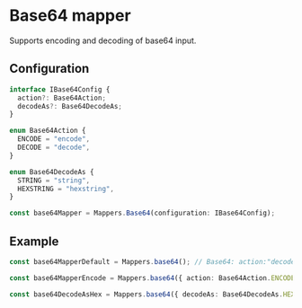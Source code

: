 # Base64 mapper

Supports encoding and decoding of base64 input.

## Configuration

```ts
interface IBase64Config {
  action?: Base64Action;
  decodeAs?: Base64DecodeAs;
}

enum Base64Action {
  ENCODE = "encode",
  DECODE = "decode",
}

enum Base64DecodeAs {
  STRING = "string",
  HEXSTRING = "hexstring",
}

const base64Mapper = Mappers.Base64(configuration: IBase64Config);
```

## Example

```ts
const base64MapperDefault = Mappers.base64(); // Base64: action:"decode"|decodeAs:"string"

const base64MapperEncode = Mappers.base64({ action: Base64Action.ENCODE }); // Base64: action:"encode"

const base64DecodeAsHex = Mappers.base64({ decodeAs: Base64DecodeAs.HEXSTRING }); // Base64: action:"decode"|decodeAs:"hexstring"
```
